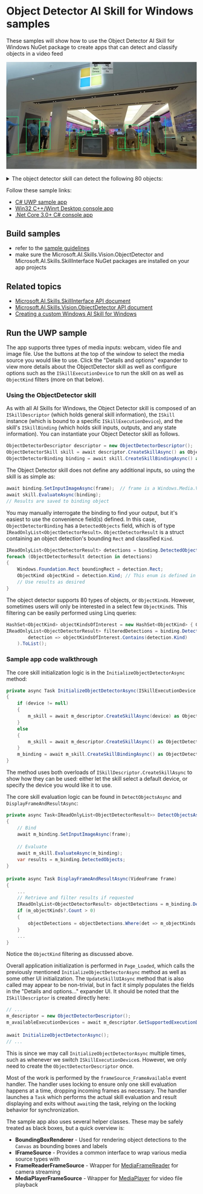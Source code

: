 # Object Detector AI Skill for Windows samples

These samples will show how to use the Object Detector AI Skill for Windows NuGet package to create apps that can detect and classify objects in a video feed

![Screenshot of object detector skill in action in the UWP sample](./doc/sample_app.jpg)

<details><summary>The object detector skill can detect the following 80 objects:
</summary>
<p>

[see *ObjectKind* in API doc](https://github.com/microsoft/AISkillsForWindows/blob/master/doc/Microsoft.AI.Skills.Vision.ObjectDetectorPreview.md#ObjectKind)
- Aeroplane
- Apple
- Backpack
- Banana
- BaseballBat
- BaseballGlove
- Bear
- Bed
- Bench
- Bicycle
- Bird
- Boat
- Book
- Bottle
- Bowl
- Broccoli
- Bus
- Cake
- Car
- Carrot
- Cat
- CellPhone
- Chair
- Clock
- Cow
- Cup
- DiningTable
- Dog
- Donut
- Elephant
- FireHydrant
- Fork
- Frisbee
- Giraffe
- HairDryer
- Handbag
- Horse
- HotDog
- Keyboard
- Kite
- Knife
- Laptop
- Microwave
- Motorbike
- Mouse
- Orange
- Oven
- ParkingMeter
- Person
- Pizza
- PottedPlant
- Refrigerator
- Remote
- Sandwich
- Scissors
- Sheep
- Sink
- Skateboard
- Skis
- Snowboard
- Sofa
- Spoon
- SportsBall
- StopSign
- Suitcase
- Surfboard
- TeddyBear
- TennisRacket
- Tie
- Toaster
- Toilet
- Toothbrush
- TrafficLight
- Train
- Truck
- Tvmonitor
- Umbrella
- Vase
- WineGlass
- Zebra
</p>
</details>

Follow these sample links:
- [C# UWP sample app](./cs/ObjectDetectorSample_UWP)
- [Win32 C++/Winrt Desktop console app](./cpp/ObjectDetectorSample_Desktop)
- [.Net Core 3.0+ C# console app](./cs/ObjectDetectorSample_NetCore3)

## Build samples
- refer to the [sample guidelines](../README.md)
- make sure the Microsoft.AI.Skills.Vision.ObjectDetector and Microsoft.AI.Skills.SkillInterface NuGet packages are installed on your app projects

## Related topics

- [Microsoft.AI.Skills.SkillInterface API document](../../doc/Microsoft.AI.Skills.SkillInterface.md)
- [Microsoft.AI.Skills.Vision.ObjectDetector API document](../../doc/Microsoft.AI.Skills.Vision.ObjectDetector.md)
- [Creating a custom Windows AI Skill for Windows](../SentimentAnalyzerCustomSkill)

## Run the UWP sample

The app supports three types of media inputs: webcam, video file and image file. Use the buttons at the top of the window to select the media source you would like to use. Click the "Details and options" expander to view more details about the ObjectDetector skill as well as configure options such as the `ISkillExecutionDevice` to run the skill on as well as `ObjectKind` filters (more on that below).

### Using the ObjectDetector skill <a name="using-the-objectdetector-skill"></a>

As with all AI Skills for Windows, the Object Detector skill is composed of an `ISkillDescriptor` (which holds general skill information), the `ISkill` instance (which is bound to a specific `ISkillExecutionDevice`), and the skill's `ISkillBinding` (which holds skill inputs, outputs, and any state information). You can instantiate your Object Detector skill as follows.

```csharp
ObjectDetectorDescriptor descriptor = new ObjectDetectorDescriptor();
ObjectDetectorSkill skill = await descriptor.CreateSkillAsync() as ObjectDetectorSkill; // If you don't specify an ISkillExecutionDevice, a default will be automatically selected
ObjectDetectorBinding binding = await skill.CreateSkillBindingAsync() as ObjectDetectorBinding;
```

The Object Detector skill does not define any additional inputs, so using the skill is as simple as:

```csharp
await binding.SetInputImageAsync(frame);  // frame is a Windows.Media.VideoFrame
await skill.EvaluateAsync(binding);
// Results are saved to binding object
```

You may manually interrogate the binding to find your output, but it's easiest to use the convenience field(s) defined. In this case, `ObjectDetectorBinding` has a `DetectedObjects` field, which is of type `IReadOnlyList<ObjectDetectorResult>`. `ObjectDetectorResult` is a struct containing an object detection's bounding `Rect` and classified `Kind`.

```csharp
IReadOnlyList<ObjectDetectorResult> detections = binding.DetectedObjects;
foreach (ObjectDetectorResult detection in detections)
{
    Windows.Foundation.Rect boundingRect = detection.Rect;
    ObjectKind objectKind = detection.Kind; // This enum is defined in the ObjectDetector namespace
    // Use results as desired
}
```

The object detector supports 80 types of objects, or `ObjectKind`s. However, sometimes users will only be interested in a select few `ObjectKind`s. This filtering can be easily performed using Linq queries:

```csharp
HashSet<ObjectKind> objectKindsOfInterest = new HashSet<ObjectKind> { ObjectKind.Person };
IReadOnlyList<ObjectDetectorResult> filteredDetections = binding.DetectedObjects.Where(
        detection => objectKindsOfInterest.Contains(detection.Kind)
    ).ToList();
```

### Sample app code walkthrough

The core skill initialization logic is in the `InitializeObjectDetectorAsync` method:

```csharp
private async Task InitializeObjectDetectorAsync(ISkillExecutionDevice device = null)
{
    if (device != null)
    {
        m_skill = await m_descriptor.CreateSkillAsync(device) as ObjectDetectorSkill;
    }
    else
    {
        m_skill = await m_descriptor.CreateSkillAsync() as ObjectDetectorSkill;
    }
    m_binding = await m_skill.CreateSkillBindingAsync() as ObjectDetectorBinding;
}
```

The method uses both overloads of `ISkillDescriptor.CreateSkillAsync` to show how they can be used: either let the skill select a default device, or specify the device you would like it to use.

The core skill evaluation logic can be found in `DetectObjectsAsync` and `DisplayFrameAndResultAsync`:

```csharp
private async Task<IReadOnlyList<ObjectDetectorResult>> DetectObjectsAsync(VideoFrame frame)
{
    // Bind
    await m_binding.SetInputImageAsync(frame);

    // Evaluate
    await m_skill.EvaluateAsync(m_binding);
    var results = m_binding.DetectedObjects;
}

private async Task DisplayFrameAndResultAsync(VideoFrame frame)
{
    ...
    // Retrieve and filter results if requested
    IReadOnlyList<ObjectDetectorResult> objectDetections = m_binding.DetectedObjects;
    if (m_objectKinds?.Count > 0)
    {
        objectDetections = objectDetections.Where(det => m_objectKinds.Contains(det.Kind)).ToList();
    }
    ...
}
```

Notice the `ObjectKind` filtering as discussed above.

Overall application initialization is performed in `Page_Loaded`, which calls the previously mentioned `InitializeObjectDetectorAsync` method as well as some other UI initialization. The `UpdateSkillUIAsync` method that is also called may appear to be non-trivial, but in fact it simply populates the fields in the "Details and options..." expander UI. It should be noted that the `ISkillDescriptor` is created directly here:

```csharp
// ...
m_descriptor = new ObjectDetectorDescriptor();
m_availableExecutionDevices = await m_descriptor.GetSupportedExecutionDevicesAsync();

await InitializeObjectDetectorAsync();
// ...
```

This is since we may call `InitializeObjectDetectorAsync` multiple times, such as whenever we switch `ISkillExecutionDevice`s. However, we only need to create the `ObjectDetectorDescriptor` once.

Most of the work is performed by the `frameSource_FrameAvailable` event handler. The handler uses locking to ensure only one skill evaluation happens at a time, dropping incoming frames as necessary. The handler launches a `Task` which performs the actual skill evaluation and result displaying and exits without `await`ing the task, relying on the locking behavior for synchronization.

The sample app also uses several helper classes. These may be safely treated as black boxes, but a quick overview is:

- **BoundingBoxRenderer** - Used for rendering object detections to the `Canvas` as bounding boxes and labels
- **IFrameSource** - Provides a common interface to wrap various media source types with
- **FrameReaderFrameSource** - Wrapper for [MediaFrameReader](https://docs.microsoft.com/en-us/uwp/api/Windows.Media.Capture.Frames.MediaFrameReader) for camera streaming
- **MediaPlayerFrameSource** - Wrapper for [MediaPlayer](https://docs.microsoft.com/en-us/uwp/api/Windows.Media.Playback.MediaPlayer) for video file playback


